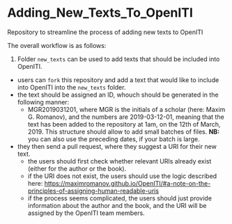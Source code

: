 # Adding_New_Texts_To_OpenITI

Repository to streamline the process of adding new texts to OpenITI

The overall workflow is as follows:

1. Folder `new_texts` can be used to add texts that should be included into OpenITI.
  - users can `fork` this repository and add a text that would like to include into OpenITI into the `new_texts` folder.
  - the text should be assigned an ID, whouch should be generated in the following manner:
    - MGR2019031201, where MGR is the initials of a scholar (here: Maxim G. Romanov), and the numbers are 2019-03-12-01, meaning that the text has been added to the repository at 1am, on the 12th of March, 2019. This structure should allow to add small batches of files. **NB:** you can also use the preceding dates, if your batch is large.
  - they then send a pull request, where they suggest a URI for their new text.
    - the users should first check whether relevant URIs already exist (either for the author or the book).
    - if the URI does not exist, the users should use the logic described here: <https://maximromanov.github.io/OpenITI/#a-note-on-the-principles-of-assigning-human-readable-uris>
    - if the process seems complicated, the users should just provide information about the author and the book, and the URI will be assigned by the OpenITI team members.
    
